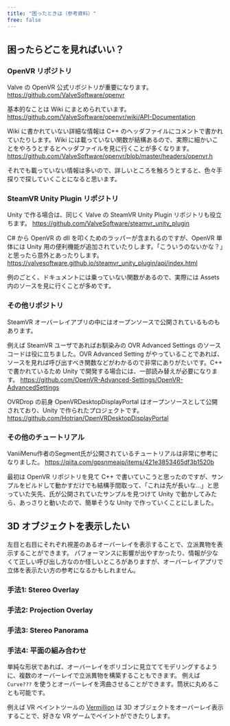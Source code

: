 ```yaml
---
title: "困ったときは（参考資料）"
free: false
---
```


## 困ったらどこを見ればいい？
### OpenVR リポジトリ
Valve の OpenVR 公式リポジトリが重要になります。
https://github.com/ValveSoftware/openvr

基本的なことは Wiki にまとめられています。
https://github.com/ValveSoftware/openvr/wiki/API-Documentation

Wiki に書かれていない詳細な情報は C++ のヘッダファイルにコメントで書かれていたりします。Wiki には載っていない関数が結構あるので、実際に細かいことをやろうとするとヘッダファイルを見に行くことが多くなります。
https://github.com/ValveSoftware/openvr/blob/master/headers/openvr.h

それでも載っていない情報は多いので、詳しいところを触ろうとすると、色々手探りで探していくことになると思います。

### SteamVR Unity Plugin リポジトリ
Unity で作る場合は、同じく Valve の SteamVR Unity Plugin リポジトリも役立ちます。
https://github.com/ValveSoftware/steamvr_unity_plugin

C# から OpenVR の dll を叩くためのラッパーが含まれるのですが、OpenVR 単体には Unity 用の便利機能が追加されていたりします。「こういうのないかな？」と思ったら意外とあったりします。
https://valvesoftware.github.io/steamvr_unity_plugin/api/index.html

例のごとく、ドキュメントには乗っていない関数があるので、実際には Assets 内のソースを見に行くことが多めです。

### その他リポジトリ
SteamVR オーバーレイアプリの中にはオープンソースで公開されているものもあります。

例えば SteamVR ユーザであればお馴染みの OVR Advanced Settings のソースコードは役に立ちました。OVR Advanced Setting がやっていることであれば、ソースを見れば呼び出すべき関数などがわかるので非常にありがたいです。C++ で書かれているため Unity で開発する場合には、一部読み替えが必要になります。
https://github.com/OpenVR-Advanced-Settings/OpenVR-AdvancedSettings

OVRDrop の前身 OpenVRDesktopDisplayPortal はオープンソースとして公開されており、Unity で作られたプロジェクトです。
https://github.com/Hotrian/OpenVRDesktopDisplayPortal

### その他のチュートリアル
VaniiMenu作者のSegment氏が公開されているチュートリアルは非常に参考になりました。
https://qiita.com/gpsnmeajp/items/421e3853465df3b1520b

最初は OpenVR リポジトリを見て C++ で書いていこうと思ったのですが、サンプルをビルドして動かすだけでも結構手間取って、「これは先が長いな...」と思っていた矢先、氏が公開されていたサンプルを見つけて Unity で動かしてみたら、あっさりと動いたので、簡単そうな Unity で作っていくことにしました。

## 3D オブジェクトを表示したい
左目と右目にそれぞれ視差のあるオーバーレイを表示することで、立派異物を表示することができます。
パフォーマンスに影響が出やすかったり、情報が少なくて正しい呼び出し方なのか怪しいところがありますが、オーバーレイアプリで立体を表示たい方の参考になるかもしれません。

### 手法1: Stereo Overlay

### 手法2: Projection Overlay

### 手法3: Stereo Panorama

### 手法4: 平面の組み合わせ
単純な形状であれば、オーバーレイをポリゴンに見立ててモデリングするように、複数のオーバーレイで立派異物を構築することもできます。
例えば `Curve???` を使うとオーバーレイを湾曲させることができます。筒状に丸めることも可能です。

例えば VR ペイントツールの [Vermillion](https://store.steampowered.com/app/1608400/Vermillion__VR_Painting/) は 3D オブジェクトをオーバーレイ表示することで、好きな VR ゲームでペイントができたりします。